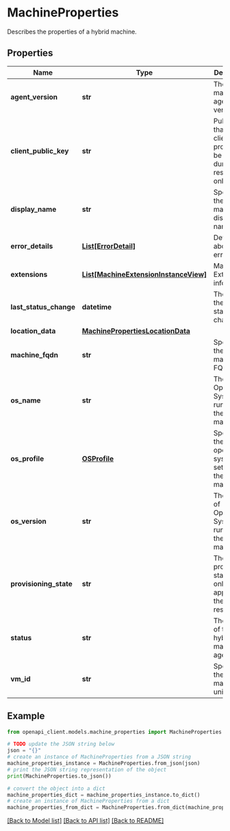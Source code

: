 # MachineProperties

Describes the properties of a hybrid machine.

## Properties

Name | Type | Description | Notes
------------ | ------------- | ------------- | -------------
**agent_version** | **str** | The hybrid machine agent full version. | [optional] [readonly] 
**client_public_key** | **str** | Public Key that the client provides to be used during initial resource onboarding | [optional] 
**display_name** | **str** | Specifies the hybrid machine display name. | [optional] [readonly] 
**error_details** | [**List[ErrorDetail]**](ErrorDetail.md) | Details about the error state. | [optional] [readonly] 
**extensions** | [**List[MachineExtensionInstanceView]**](MachineExtensionInstanceView.md) | Machine Extensions information | [optional] 
**last_status_change** | **datetime** | The time of the last status change. | [optional] [readonly] 
**location_data** | [**MachinePropertiesLocationData**](MachinePropertiesLocationData.md) |  | [optional] 
**machine_fqdn** | **str** | Specifies the hybrid machine FQDN. | [optional] [readonly] 
**os_name** | **str** | The Operating System running on the hybrid machine. | [optional] [readonly] 
**os_profile** | [**OSProfile**](OSProfile.md) | Specifies the operating system settings for the hybrid machine. | [optional] 
**os_version** | **str** | The version of Operating System running on the hybrid machine. | [optional] [readonly] 
**provisioning_state** | **str** | The provisioning state, which only appears in the response. | [optional] [readonly] 
**status** | **str** | The status of the hybrid machine agent. | [optional] [readonly] 
**vm_id** | **str** | Specifies the hybrid machine unique ID. | [optional] 

## Example

```python
from openapi_client.models.machine_properties import MachineProperties

# TODO update the JSON string below
json = "{}"
# create an instance of MachineProperties from a JSON string
machine_properties_instance = MachineProperties.from_json(json)
# print the JSON string representation of the object
print(MachineProperties.to_json())

# convert the object into a dict
machine_properties_dict = machine_properties_instance.to_dict()
# create an instance of MachineProperties from a dict
machine_properties_from_dict = MachineProperties.from_dict(machine_properties_dict)
```
[[Back to Model list]](../README.md#documentation-for-models) [[Back to API list]](../README.md#documentation-for-api-endpoints) [[Back to README]](../README.md)


